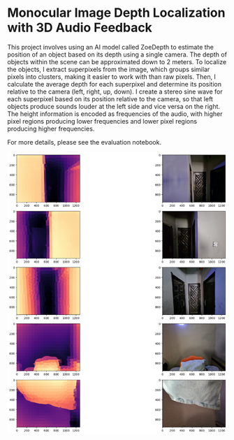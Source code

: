 
# Monocular Image Depth Localization with 3D Audio Feedback 

This project involves using an AI model called ZoeDepth to estimate the position of an object based on its depth using a single camera. The depth of objects within the scene can be approximated down to 2 meters. To localize the objects, I extract superpixels from the image, which groups similar pixels into clusters, making it easier to work with than raw pixels. Then, I calculate the average depth for each superpixel and determine its position relative to the camera (left, right, up, down). I create a stereo sine wave for each superpixel based on its position relative to the camera, so that left objects produce sounds louder at the left side and vice versa on the right. The height information is encoded as frequencies of the audio, with higher pixel regions producing lower frequencies and lower pixel regions producing higher frequencies.

For more details, please see the evaluation notebook.

![](./output.png)
